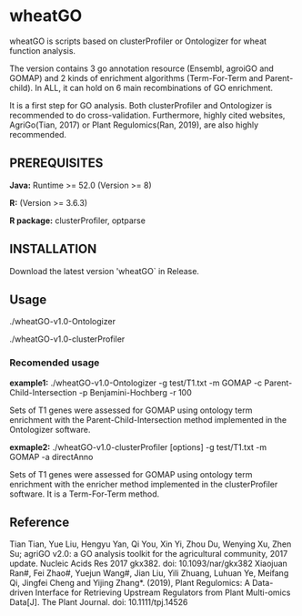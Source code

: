 # wheatGO
wheatGO is scripts based on clusterProfiler or Ontologizer for wheat function analysis.

The version contains 3 go annotation resource (Ensembl, agroiGO and GOMAP) and 2 kinds of enrichment algorithms (Term-For-Term and Parent-child). In ALL, it can hold on 6 main recombinations of GO enrichment.

It is a first step for GO analysis. Both clusterProfiler and Ontologizer is recommended to do cross-validation. Furthermore, highly cited websites, AgriGo(Tian, 2017) or Plant Regulomics(Ran, 2019), are also highly recommended.

## PREREQUISITES

**Java:**  Runtime >= 52.0 (Version >= 8)

**R:** (Version >=  3.6.3)

**R package:** clusterProfiler, optparse


## INSTALLATION

Download the latest version 'wheatGO`  in Release.

## Usage
./wheatGO-v1.0-Ontologizer

./wheatGO-v1.0-clusterProfiler

### Recomended usage
**example1:** ./wheatGO-v1.0-Ontologizer -g test/T1.txt -m GOMAP -c Parent-Child-Intersection -p Benjamini-Hochberg -r 100

Sets of T1 genes were assessed for GOMAP using ontology term enrichment with the Parent-Child-Intersection method implemented in the Ontologizer software.


**exmaple2:** ./wheatGO-v1.0-clusterProfiler [options] -g test/T1.txt -m GOMAP -a directAnno

Sets of T1 genes were assessed for GOMAP using ontology term enrichment with the enricher method implemented in the clusterProfiler software. It is a Term-For-Term method.

## Reference
Tian Tian, Yue Liu, Hengyu Yan, Qi You, Xin Yi, Zhou Du, Wenying Xu, Zhen Su; agriGO v2.0: a GO analysis toolkit for the agricultural community, 2017 update. Nucleic Acids Res 2017 gkx382. doi: 10.1093/nar/gkx382
Xiaojuan Ran#, Fei Zhao#, Yuejun Wang#, Jian Liu, Yili Zhuang, Luhuan Ye, Meifang Qi, Jingfei Cheng and Yijing Zhang*. (2019), Plant Regulomics: A Data-driven Interface for Retrieving Upstream Regulators from Plant Multi-omics Data[J]. The Plant Journal. doi: 10.1111/tpj.14526
